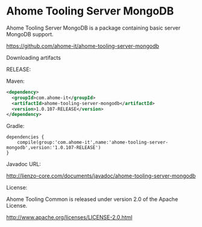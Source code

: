 Ahome Tooling Server MongoDB
======

Ahome Tooling Server MongoDB is a package containing basic server MongoDB support.

https://github.com/ahome-it/ahome-tooling-server-mongodb

Downloading artifacts

RELEASE:

Maven:
```xml
<dependency>
  <groupId>com.ahome-it</groupId>
  <artifactId>ahome-tooling-server-mongodb</artifactId>
  <version>1.0.107-RELEASE</version>
</dependency>
```
Gradle:

```
dependencies {
    compile(group:'com.ahome-it',name:'ahome-tooling-server-mongodb',version:'1.0.107-RELEASE')
}
```
Javadoc URL:

http://lienzo-core.com/documents/javadoc/ahome-tooling-server-mongodb

License:

Ahome Tooling Common is released under version 2.0 of the Apache License.

http://www.apache.org/licenses/LICENSE-2.0.html

